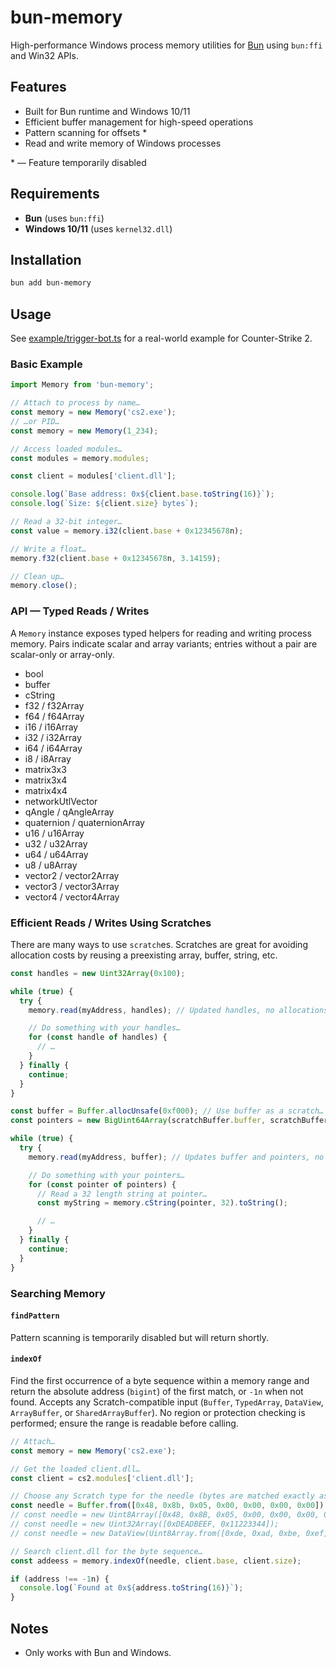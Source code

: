 # bun-memory

High-performance Windows process memory utilities for [Bun](https://bun.sh) using `bun:ffi` and
Win32 APIs.

## Features

- Built for Bun runtime and Windows 10/11
- Efficient buffer management for high-speed operations
- Pattern scanning for offsets \*
- Read and write memory of Windows processes

\* — Feature temporarily disabled

## Requirements

- **Bun** (uses `bun:ffi`)
- **Windows 10/11** (uses `kernel32.dll`)

## Installation

```bash
bun add bun-memory
```

## Usage

See [example/trigger-bot.ts](example/trigger-bot.ts) for a real-world example for Counter-Strike 2.

### Basic Example

```ts
import Memory from 'bun-memory';

// Attach to process by name…
const memory = new Memory('cs2.exe');
// …or PID…
const memory = new Memory(1_234);

// Access loaded modules…
const modules = memory.modules;

const client = modules['client.dll'];

console.log(`Base address: 0x${client.base.toString(16)}`);
console.log(`Size: ${client.size} bytes`);

// Read a 32-bit integer…
const value = memory.i32(client.base + 0x12345678n);

// Write a float…
memory.f32(client.base + 0x12345678n, 3.14159);

// Clean up…
memory.close();
```

### API — Typed Reads / Writes

A `Memory` instance exposes typed helpers for reading and writing process memory. Pairs indicate
scalar and array variants; entries without a pair are scalar-only or array-only.

- bool
- buffer
- cString
- f32 / f32Array
- f64 / f64Array
- i16 / i16Array
- i32 / i32Array
- i64 / i64Array
- i8 / i8Array
- matrix3x3
- matrix3x4
- matrix4x4
- networkUtlVector
- qAngle / qAngleArray
- quaternion / quaternionArray
- u16 / u16Array
- u32 / u32Array
- u64 / u64Array
- u8 / u8Array
- vector2 / vector2Array
- vector3 / vector3Array
- vector4 / vector4Array

### Efficient Reads / Writes Using Scratches

There are many ways to use `scratch`es. Scratches are great for avoiding allocation costs by reusing
a preexisting array, buffer, string, etc.

```ts
const handles = new Uint32Array(0x100);

while (true) {
  try {
    memory.read(myAddress, handles); // Updated handles, no allocations…

    // Do something with your handles…
    for (const handle of handles) {
      // …
    }
  } finally {
    continue;
  }
}
```

```ts
const buffer = Buffer.allocUnsafe(0xf000); // Use buffer as a scratch…
const pointers = new BigUint64Array(scratchBuffer.buffer, scratchBuffer.byteOffset, 0xf000 / 8);

while (true) {
  try {
    memory.read(myAddress, buffer); // Updates buffer and pointers, no allocations…

    // Do something with your pointers…
    for (const pointer of pointers) {
      // Read a 32 length string at pointer…
      const myString = memory.cString(pointer, 32).toString();

      // …
    }
  } finally {
    continue;
  }
}
```

### Searching Memory

#### `findPattern`

Pattern scanning is temporarily disabled but will return shortly.

#### `indexOf`

Find the first occurrence of a byte sequence within a memory range and return the absolute address (`bigint`) of the first match, or `-1n` when not found. Accepts any Scratch-compatible input (`Buffer`, `TypedArray`, `DataView`, `ArrayBuffer`, or `SharedArrayBuffer`). No region or protection checking is performed; ensure the range is readable before calling.

```ts
// Attach…
const memory = new Memory('cs2.exe');

// Get the loaded client.dll…
const client = cs2.modules['client.dll'];

// Choose any Scratch type for the needle (bytes are matched exactly as laid out in memory).
const needle = Buffer.from([0x48, 0x8b, 0x05, 0x00, 0x00, 0x00, 0x00]);
// const needle = new Uint8Array([0x48, 0x8B, 0x05, 0x00, 0x00, 0x00, 0x00]);
// const needle = new Uint32Array([0xDEADBEEF, 0x11223344]);
// const needle = new DataView(Uint8Array.from([0xde, 0xad, 0xbe, 0xef]).buffer);

// Search client.dll for the byte sequence…
const addeess = memory.indexOf(needle, client.base, client.size);

if (address !== -1n) {
  console.log(`Found at 0x${address.toString(16)}`);
}
```

## Notes

- Only works with Bun and Windows.
